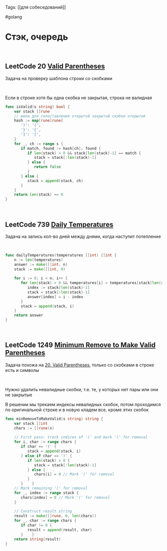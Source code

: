 Tags: [[для собеседований]]

#golang 



# Стэк, очередь

&emsp;

## **LeetCode 20** [Valid Parentheses](https://leetcode.com/problems/valid-parentheses/)


Задача на проверку шаблона строки со скобками

&emsp;

Если в строке хотя бы одна скобка не закрытая, строка не валидная

```go
func isValid(s string) bool {  
    var stack []rune  
    // мапа для сопоставления открытой закрытой скобки открытой
    hash := map[rune]rune{  
       ')': '(',  
       '}': '{',  
       ']': '[',  
    }  
    for _, ch := range s {  
       if match, found := hash[ch]; found {  
          if len(stack) > 0 && stack[len(stack)-1] == match {  
             stack = stack[:len(stack)-1]  
          } else {  
             return false  
          }  
       } else {  
          stack = append(stack, ch)  
       }    
    }    
    return len(stack) == 0  
}
```


&emsp;


## **LeetCode 739** [Daily Temperatures](https://leetcode.com/problems/daily-temperatures/)


Задача на запись кол-во дней между днями, когда наступит потепление

&emsp;

```go
func dailyTemperatures(temperatures []int) []int {  
    n := len(temperatures)  
    answer := make([]int, n)  
    stack := make([]int, 0)  
  
    for i := 0; i < n; i++ {  
       for len(stack) > 0 && temperatures[i] > temperatures[stack[len(stack)-1]] {  
          index := stack[len(stack)-1]  
          stack = stack[:len(stack)-1]  
          answer[index] = i - index  
       }  
       stack = append(stack, i)  
    }  
    return answer  
}
```


&emsp;


## LeetCode 1249 [Minimum Remove to Make Valid Parentheses](https://leetcode.com/problems/minimum-remove-to-make-valid-parentheses/)


Задача похожа на [20. Valid Parentheses](https://leetcode.com/problems/valid-parentheses/), только со скобками в строке есть и символы

&emsp;

Нужно удалить невалидные скобки, т.е. те, у которых нет пары или они не закрытые

В решении мы трекаем индексы невалидных скобок, потом проходимся по оригинальной строке и в новую кладем все, кроме этих скобок

```go
func minRemoveToMakeValid(s string) string {  
    var stack []int  
    chars := []rune(s)  
  
    // First pass: track indices of '(' and mark ')' for removal  
    for i, char := range chars {  
       if char == '(' {  
          stack = append(stack, i)  
       } else if char == ')' {  
          if len(stack) > 0 {  
             stack = stack[:len(stack)-1]  
          } else {  
             chars[i] = 0 // Mark ')' for removal  
          }  
       }    }  
    // Mark remaining '(' for removal  
    for _, index := range stack {  
       chars[index] = 0 // Mark '(' for removal  
    }  
  
    // Construct result string  
    result := make([]rune, 0, len(chars))  
    for _, char := range chars {  
       if char != 0 {  
          result = append(result, char)  
       }    }  
    return string(result)  
}
```


